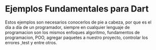 # Ejemplos Fundamentales para Dart

Estos ejemplos son necesarios conocerlos de pie a cabeza, por que es el día a día de un programador, siempre en cualquier lenguaje de programacion son los mismos enfoques algoritmo, fundamentos de programacion, POO, agregar paquetes a nuestro proyecto, controlar los errores ,test y entre otros.
